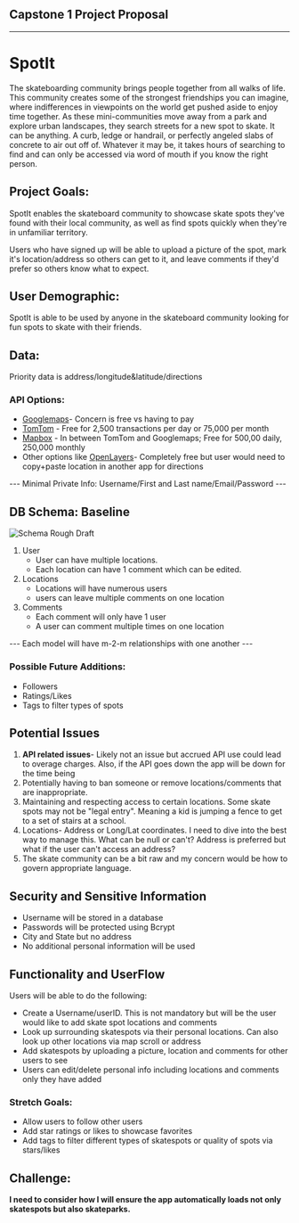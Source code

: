 ## Capstone 1 Project Proposal
---
#  **SpotIt**
The skateboarding community brings people together from all walks of life. This community creates some of the strongest friendships you can imagine, where indifferences in viewpoints on the world get pushed aside to enjoy time together. As these mini-communities move away from a park and explore urban landscapes, they search streets for a new spot to skate. It can be anything. A curb, ledge or handrail, or perfectly angeled slabs of concrete to air out off of. Whatever it may be, it takes hours of searching to find and can only be accessed via word of mouth if you know the right person. 

## Project Goals:
SpotIt enables the skateboard community to showcase skate spots they've found with their local community, as well as find spots quickly when they're in unfamiliar territory. 

Users who have signed up will be able to upload a picture of the spot, mark it's location/address so others can get to it, and leave comments if they'd prefer so others know what to expect.

## User Demographic:
SpotIt is able to be used by anyone in the skateboard community looking for fun spots to skate with their friends. 

## Data:
Priority data is address/longitude&latitude/directions 
### API Options: 
- [Googlemaps](https://developers.google.com/maps)- Concern is free vs having to pay
- [TomTom](https://developer.tomtom.com) - Free for 2,500 transactions per day or 75,000 per month
- [Mapbox](https://docs.mapbox.com/api/overview/) - In between TomTom and Googlemaps; Free for 500,00 daily, 250,000 monthly
- Other options like [OpenLayers](https://openlayers.org)- Completely free but user would need to copy+paste location in another app for directions

--- Minimal Private Info: Username/First and Last name/Email/Password ---

## DB Schema: Baseline
![Schema Rough Draft](https://app.quickdatabasediagrams.com/#/d/57rjFg)
1. User
    - User can have multiple locations. 
    - Each location can have 1 comment which can be edited.
2. Locations
    - Locations will have numerous users 
    - users can leave multiple comments on one location
3. Comments
    - Each comment will only have 1 user
    - A user can comment multiple times on one location

--- Each model will have m-2-m relationships with one another ---

### Possible Future Additions:
- Followers
- Ratings/Likes
- Tags to filter types of spots

## Potential Issues
1. **API related issues**- Likely not an issue but accrued API use could lead to overage charges. Also, if the API goes down the app will be down for the time being
2. Potentially having to ban someone or remove locations/comments that are inappropriate. 
3. Maintaining and respecting access to certain locations. Some skate spots may not be "legal entry". Meaning a kid is jumping a fence to get to a set of stairs at a school. 
4. Locations- Address or Long/Lat coordinates. I need to dive into the best way to manage this. What can be null or can't? Address is preferred but what if the user can't access an address?
5. The skate community can be a bit raw and my concern would be how to govern appropriate language. 

## Security and Sensitive Information
- Username will be stored in a database
- Passwords will be protected using Bcrypt
- City and State but no address
- No additional personal information will be used

## Functionality and UserFlow
Users will be able to do the following:
- Create a Username/userID. This is not mandatory but will be the user would like to add skate spot locations and comments
- Look up surrounding skatespots via their personal locations. Can also look up other locations via map scroll or address
- Add skatespots by uploading a picture, location and comments for other users to see
- Users can edit/delete personal info including locations and comments only they have added

### **Stretch Goals:**
- Allow users to follow other users
- Add star ratings or likes to showcase favorites
- Add tags to filter different types of skatespots or quality of spots via stars/likes

## **Challenge:**
**I need to consider how I will ensure the app automatically loads not only skatespots but also skateparks.**

